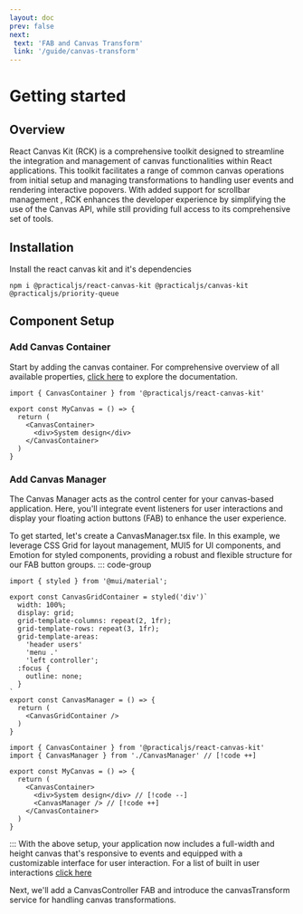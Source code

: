 ```yaml
---
layout: doc
prev: false
next:
 text: 'FAB and Canvas Transform'
 link: '/guide/canvas-transform'
---
```


# Getting started
## Overview

React Canvas Kit (RCK) is a comprehensive toolkit designed to streamline the integration and management of canvas functionalities within React applications. This toolkit facilitates a range of common canvas operations from initial setup and managing transformations to handling user events and rendering interactive popovers. With added support for scrollbar management <Badge type="warning" text="beta" />, RCK enhances the developer experience by simplifying the use of the Canvas API, while still providing full access to its comprehensive set of tools.

## Installation
Install the react canvas kit and it's dependencies
```npm
npm i @practicaljs/react-canvas-kit @practicaljs/canvas-kit @practicaljs/priority-queue
```
## Component Setup
### Add Canvas Container

Start by adding the canvas container. For comprehensive overview of all available properties, [click here](../component-api/canvas-container) to explore the documentation.


```tsx [MyCanvas.tsx]
import { CanvasContainer } from '@practicaljs/react-canvas-kit'

export const MyCanvas = () => {
  return (
    <CanvasContainer>
      <div>System design</div>
    </CanvasContainer>
  )
}
```

### Add Canvas Manager
The Canvas Manager acts as the control center for your canvas-based application. Here, you'll integrate event listeners for user interactions and display your floating action buttons (FAB) to enhance the user experience.

To get started, let's create a CanvasManager.tsx file. In this example, we leverage CSS Grid for layout management, MUI5 for UI components, and Emotion for styled components, providing a robust and flexible structure for our FAB button groups.
::: code-group
```tsx [CanvasManager.tsx]
import { styled } from '@mui/material';

export const CanvasGridContainer = styled('div')`
  width: 100%;
  display: grid;
  grid-template-columns: repeat(2, 1fr);
  grid-template-rows: repeat(3, 1fr);
  grid-template-areas:
    'header users'
    'menu .'
    'left controller';
  :focus {
    outline: none;
  }
`
export const CanvasManager = () => {
  return (
    <CanvasGridContainer />
  )
}
```
```tsx [MyCanvas.tsx]
import { CanvasContainer } from '@practicaljs/react-canvas-kit'
import { CanvasManager } from './CanvasManager' // [!code ++]

export const MyCanvas = () => {
  return (
    <CanvasContainer>
      <div>System design</div> // [!code --]
      <CanvasManager /> // [!code ++]
    </CanvasContainer>
  )
}
```
:::
With the above setup, your application now includes a full-width and height canvas that's responsive to events and equipped with a customizable interface for user interaction.  For a list of built in user interactions [click here](../component-api/interactions)

Next, we'll add a CanvasController FAB and introduce the canvasTransform service for handling canvas transformations.